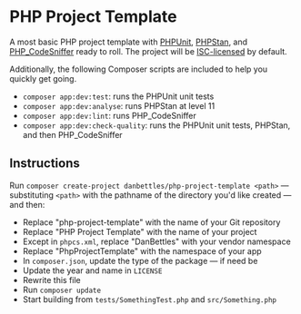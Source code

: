 # PHP Project Template

A most basic PHP project template with [PHPUnit](https://phpunit.de/), [PHPStan](https://phpstan.org/), and [PHP_CodeSniffer](https://github.com/squizlabs/PHP_CodeSniffer#about) ready to roll.  The project will be [ISC-licensed](https://en.wikipedia.org/wiki/ISC_license) by default.

Additionally, the following Composer scripts are included to help you quickly get going.

- `composer app:dev:test`: runs the PHPUnit unit tests
- `composer app:dev:analyse`: runs PHPStan at level 11
- `composer app:dev:lint`: runs PHP_CodeSniffer
- `composer app:dev:check-quality`: runs the PHPUnit unit tests, PHPStan, and then PHP_CodeSniffer

## Instructions

Run `composer create-project danbettles/php-project-template <path>` &mdash; substituting `<path>` with the pathname of the directory you'd like created &mdash; and then:

- Replace "php-project-template" with the name of your Git repository
- Replace "PHP Project Template" with the name of your project
- Except in `phpcs.xml`, replace "DanBettles" with your vendor namespace
- Replace "PhpProjectTemplate" with the namespace of your app
- In `composer.json`, update the type of the package &mdash; if need be
- Update the year and name in `LICENSE`
- Rewrite this file
- Run `composer update`
- Start building from `tests/SomethingTest.php` and `src/Something.php`
